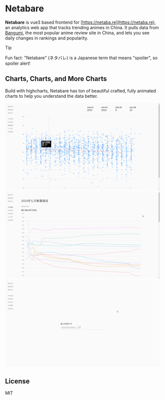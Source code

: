 # Netabare

**Netabare** is vue3 based frontend for [https://netaba.re](https://netaba.re), an analytics web app that tracks trending animes in China. It pulls data from [Bangumi](https://bgm.tv), the most popular anime review site in China, and lets you see daily changes in rankings and popularity.

> [!TIP]
> Fun fact: "Netabare" (ネタバレ) is a Japanese term that means "spoiler", so spoiler alert!


## Charts, Charts, and More Charts

Build with highcharts, Netabare has ton of beautiful crafted, fully animated charts to help you understand the data better.

![history](media/history.gif)
![season](media/season.gif)
![user](media/user.gif)

## License

MIT
